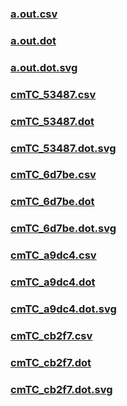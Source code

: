 ### [a.out.csv](a.out.csv)
### [a.out.dot](a.out.dot)
### [a.out.dot.svg](a.out.dot.svg)
### [cmTC_53487.csv](cmTC_53487.csv)
### [cmTC_53487.dot](cmTC_53487.dot)
### [cmTC_53487.dot.svg](cmTC_53487.dot.svg)
### [cmTC_6d7be.csv](cmTC_6d7be.csv)
### [cmTC_6d7be.dot](cmTC_6d7be.dot)
### [cmTC_6d7be.dot.svg](cmTC_6d7be.dot.svg)
### [cmTC_a9dc4.csv](cmTC_a9dc4.csv)
### [cmTC_a9dc4.dot](cmTC_a9dc4.dot)
### [cmTC_a9dc4.dot.svg](cmTC_a9dc4.dot.svg)
### [cmTC_cb2f7.csv](cmTC_cb2f7.csv)
### [cmTC_cb2f7.dot](cmTC_cb2f7.dot)
### [cmTC_cb2f7.dot.svg](cmTC_cb2f7.dot.svg)
